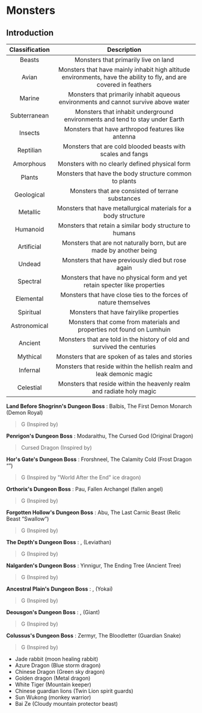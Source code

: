 # Monsters

## Introduction

| Classification | Description |
| :------------: | :-------:   |
| Beasts         | Monsters that primarily live on land |
| Avian          | Monsters that have mainly inhabit high altitude environments, have the ability to fly, and are covered in feathers |
| Marine         | Monsters that primarily inhabit aqueous environments and cannot survive above water |
| Subterranean   | Monsters that inhabit underground environments and tend to stay under Earth |
| Insects        | Monsters that have arthropod features like antenna |
| Reptilian      | Monsters that are cold blooded beasts with scales and fangs |
| Amorphous      | Monsters with no clearly defined physical form |
| Plants         | Monsters that have the body structure common to plants |
| Geological     | Monsters that are consisted of terrane substances |
| Metallic       | Monsters that have metallurgical materials for a body structure |
| Humanoid       | Monsters that retain a similar body structure to humans |
| Artificial     | Monsters that are not naturally born, but are made by another being |
| Undead         | Monsters that have previously died but rose again |
| Spectral       | Monsters that have no physical form and yet retain specter like properties |
| Elemental      | Monsters that have close ties to the forces of nature themselves |
| Spiritual      | Monsters that have fairylike properties |
| Astronomical   | Monsters that come from materials and properties not found on Lumhuin |
| Ancient        | Monsters that are told in the history of old and survived the centuries |
| Mythical       | Monsters that are spoken of as tales and stories |
| Infernal       | Monsters that reside within the hellish realm and leak demonic magic |
| Celestial      | Monsters that reside within the heavenly realm and radiate holy magic |

__Land Before Shogrinn's Dungeon Boss__
: Balbis, The First Demon Monarch (Demon Royal)

> G (Inspired by)

__Penrigon's Dungeon Boss__
: Modaraithu, The Cursed God (Original Dragon)

> Cursed Dragon (Inspired by)

__Hor's Gate's Dungeon Boss__
: Frorshneel, The Calamity Cold (Frost Dragon “”)

> G (Inspired by "World After the End" ice dragon)

__Orthorix's Dungeon Boss__
: Pau, Fallen Archangel (fallen angel)

> G (Inspired by)

__Forgotten Hollow's Dungeon Boss__
: Abu, The Last Carnic Beast (Relic Beast “Swallow”)

> G (Inspired by)

__The Depth's Dungeon Boss__
: ,  (Leviathan)

> G (Inspired by)

__Nalgarden's Dungeon Boss__
: Yinnigur, The Ending Tree (Ancient Tree)

> G (Inspired by)

__Ancestral Plain's Dungeon Boss__
: ,  (Yokai)

> G (Inspired by)

__Deousgon's Dungeon Boss__
: ,  (Giant)

> G (Inspired by)

__Colussus's Dungeon Boss__
: Zermyr, The Bloodletter (Guardian Snake)

> G (Inspired by)

- Jade rabbit (moon healing rabbit)
- Azure Dragon (Blue storm dragon)
- Chinese Dragon (Green sky dragon)
- Golden dragon (Metal dragon)
- White Tiger (Mountain keeper)
- Chinese guardian lions (Twin Lion spirit guards)
- Sun Wukong (monkey warrior)
- Bai Ze (Cloudy mountain protector beast)